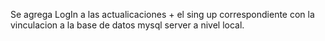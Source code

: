 Se agrega LogIn a las actualicaciones + el sing up correspondiente con la vinculacion a la base de datos mysql server a nivel local.
